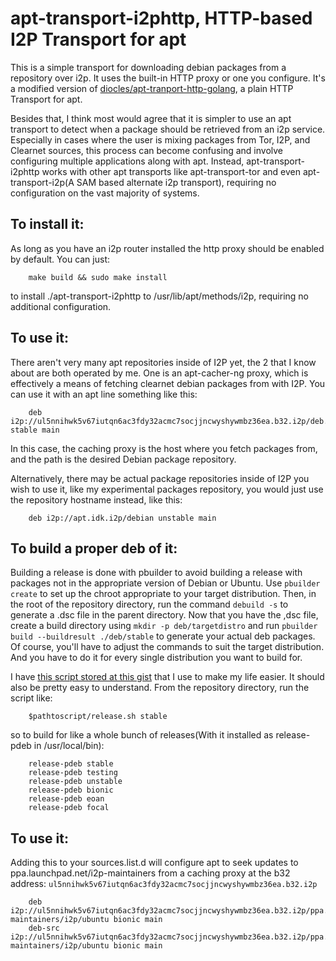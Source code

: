 apt-transport-i2phttp, HTTP-based I2P Transport for apt
=======================================================

This is a simple transport for downloading debian packages from a repository
over i2p. It uses the built-in HTTP proxy or one you configure. It's a
modified version of [diocles/apt-tranport-http-golang](https://github.com/diocles/apt-transport-http-golang),
a plain HTTP Transport for apt.

Besides that, I think most would agree that it is simpler to use an apt
transport to detect when a package should be retrieved from an i2p service.
Especially in cases where the user is mixing packages from Tor, I2P, and
Clearnet sources, this process can become confusing and involve configuring
multiple applications along with apt. Instead, apt-transport-i2phttp works with
other apt transports like apt-transport-tor and even apt-transport-i2p(A SAM
based alternate i2p transport), requiring no configuration on the vast majority
of systems.

To install it:
--------------

As long as you have an i2p router installed the http proxy should be enabled
by default. You can just:

        make build && sudo make install

to install ./apt-transport-i2phttp to /usr/lib/apt/methods/i2p, requiring no
additional configuration.

To use it:
----------

There aren't very many apt repositories inside of I2P yet, the 2 that I know
about are both operated by me. One is an apt-cacher-ng proxy, which is effectively
a means of fetching clearnet debian packages from with I2P. You can use it with an
apt line something like this:

		deb i2p://ul5nnihwk5v67iutqn6ac3fdy32acmc7socjjncwyshywmbz36ea.b32.i2p/deb.debian.org/debian stable main

In this case, the caching proxy is the host where you fetch packages from, and
the path is the desired Debian package repository.

Alternatively, there may be actual package repositories inside of I2P you wish to
use it, like my experimental packages repository, you would just use the repository
hostname instead, like this:

		deb i2p://apt.idk.i2p/debian unstable main

To build a proper deb of it:
----------------------------

Building a release is done with pbuilder to avoid building a release with
packages not in the appropriate version of Debian or Ubuntu. Use 
```pbuilder create``` to set up the chroot appropriate to your target
distribution. Then, in the root of the repository directory, run the command
```debuild -s``` to generate a .dsc file in the parent directory. Now that you
have the ,dsc file, create a build directory using ```mkdir -p deb/targetdistro``` 
and run ```pbuilder build --buildresult ./deb/stable``` to generate your actual
deb packages. Of course, you'll have to adjust the commands to suit the target
distribution. And you have to do it for every single distribution you want to
build for.

I have [this script stored at this gist](https://gist.github.com/eyedeekay/91927f31396dd50ae9d22051ded154ef)
that I use to make my life easier. It should also be pretty easy to understand.
From the repository directory, run the script like:

        $pathtoscript/release.sh stable

so to build for like a whole bunch of releases(With it installed as release-pdeb
in /usr/local/bin):

        release-pdeb stable
        release-pdeb testing
        release-pdeb unstable
        release-pdeb bionic
        release-pdeb eoan
        release-pdeb focal


To use it:
---------

Adding this to your sources.list.d will configure apt to seek updates to
ppa.launchpad.net/i2p-maintainers from a caching proxy at the b32 address:
```ul5nnihwk5v67iutqn6ac3fdy32acmc7socjjncwyshywmbz36ea.b32.i2p```

        deb i2p://ul5nnihwk5v67iutqn6ac3fdy32acmc7socjjncwyshywmbz36ea.b32.i2p/ppa.launchpad.net/i2p-maintainers/i2p/ubuntu bionic main
        deb-src i2p://ul5nnihwk5v67iutqn6ac3fdy32acmc7socjjncwyshywmbz36ea.b32.i2p/ppa.launchpad.net/i2p-maintainers/i2p/ubuntu bionic main
